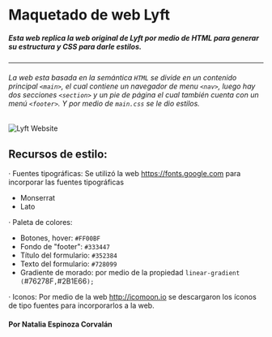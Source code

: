 # Maquetado de web **Lyft**

##### Esta web replica la web original de **Lyft** por medio de HTML para generar su estructura y CSS para darle estilos.

***

###### La web esta basada en la semántica `HTML` se divide en un contenido principal `<main>`, el cual contiene un navegador de menu `<nav>`, luego hay dos secciones `<section>` y un pie de página el cual también cuenta con un menú `<footer>`. Y por medio de `main.css` se le dio estilos.

![Lyft Website](docs/fullpage.png)

## Recursos de estilo:

· Fuentes tipográficas:
  Se utilizó la web https://fonts.google.com para incorporar las fuentes tipográficas
  * Monserrat
  * Lato

· Paleta de colores:
- Botones, hover: `#FF00BF`
- Fondo de "footer": `#333447`
- Título del formulario: `#352384`
- Texto del formulario: `#728099`
- Gradiente de morado: por medio de la propiedad `linear-gradient (`#76278F`,`#2B1E66`);`

· Iconos:
  Por medio de la web http://icomoon.io se descargaron los íconos de tipo fuentes para incorporarlos a la web.

#### Por Natalia Espinoza Corvalán
